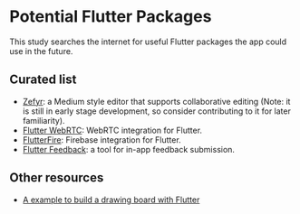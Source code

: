 # Potential Flutter Packages

This study searches the internet for useful Flutter packages the app could use in the future.

## Curated list

* [Zefyr](https://github.com/memspace/zefyr): a Medium style editor that supports collaborative editing (Note: it is still in early stage development, so consider contributing to it for later familiarity).
* [Flutter WebRTC](https://github.com/flutter-webrtc/flutter-webrtc): WebRTC integration for Flutter.
* [FlutterFire](https://github.com/FirebaseExtended/flutterfire): Firebase integration for Flutter.
* [Flutter Feedback](https://github.com/ueman/feedback): a tool for in-app feedback submission.

## Other resources

* [A example to build a drawing board with Flutter](https://ptyagicodecamp.github.io/building-cross-platform-finger-painting-app-in-flutter.html)